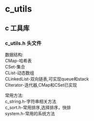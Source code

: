 # c_utils

## c 工具库

### c_utils.h   头文件
数据结构: <br>
CMap-哈希表 <br>
CSet-集合 <br>
CList-动态数组 <br>
CLinkedList-双向链表,可实现queue和stack <br>
CIterator-迭代器,CMap和CSet已实现 <br>

常用方法: <br>
c_string.h-字符串相关方法 <br>
c_sort.h-常用排序,选择排序，快排 <br>
system.h-常用的系统方法 <br>
